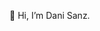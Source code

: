👋 Hi, I’m Dani Sanz.


<!---
daniDNZ/daniDNZ is a ✨ special ✨ repository because its `README.md` (this file) appears on your GitHub profile.
You can click the Preview link to take a look at your changes.
--->

